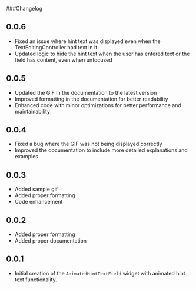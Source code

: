 ###Changelog

## 0.0.6
- Fixed an issue where hint text was displayed even when the TextEditingController had text in it
- Updated logic to hide the hint text when the user has entered text or the field has content, even when unfocused

## 0.0.5
- Updated the GIF in the documentation to the latest version
- Improved formatting in the documentation for better readability
- Enhanced code with minor optimizations for better performance and maintainability

## 0.0.4
- Fixed a bug where the GIF was not being displayed correctly
- Improved the documentation to include more detailed explanations and examples

## 0.0.3
- Added sample gif 
- Added proper formatting
- Code enhancement

## 0.0.2
- Added proper formatting
- Added proper documentation

## 0.0.1
- Initial creation of the `AnimatedHintTextField` widget with animated hint text functionality.
